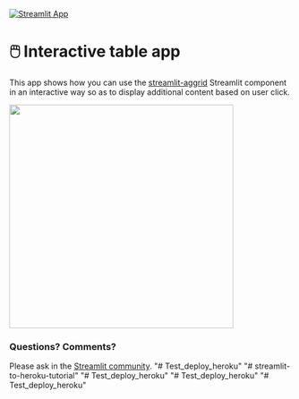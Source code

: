 [![Streamlit App](https://static.streamlit.io/badges/streamlit_badge_black_white.svg)](https://share.streamlit.io/streamlit/example-app-interactive-table/main)

# 🖱️ Interactive table app

This app shows how you can use the [streamlit-aggrid](https://github.com/PablocFonseca/streamlit-aggrid) Streamlit component in an interactive way so as to display additional content based on user click.

<img src ="https://user-images.githubusercontent.com/7164864/152407708-1f3394bd-a683-4520-8677-c94e3872bb22.png" width="400px"></img>

### Questions? Comments?

Please ask in the [Streamlit community](https://discuss.streamlit.io).
"# Test_deploy_heroku" 
"# streamlit-to-heroku-tutorial" 
"# Test_deploy_heroku" 
"# Test_deploy_heroku" 
"# Test_deploy_heroku" 
